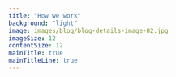```yaml
---
title: "How we work"
background: "light"
image: images/blog/blog-details-image-02.jpg
imageSize: 12
contentSize: 12
mainTitle: true
mainTitleLine: true
---
```

